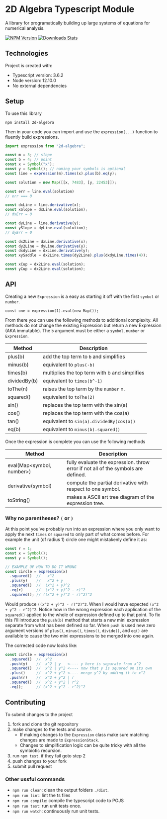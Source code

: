 # 2D Algebra Typescript Module

A library for programatically building up large systems of equations for numerical analysis.

[![NPM Version][npm-image]][npm-url]
[![Downloads Stats][npm-downloads]][npm-url]

## Technologies
Project is created with:
* Typescript version: 3.6.2
* Node version: 12.10.0
* No external dependencies

## Setup
To use this library

`npm install 2d-algebra`

Then in your code you can import and use the `expression(...)` function to fluently build expressions.

```js
import expression from "2d-algebra";

const m = 3; // slope
const b = 4; // point
const x = Symbol("x");
const y = Symbol(); // naming your symbols is optional
const line = expression(m).times(x).plus(b).eq(y);

const solution = new Map([[x, 7483], [y, 22453]]);

const err = line.eval(solution)
// err === 0

const dxLine = line.derivative(x);
const xSlope = dxLine.eval(solution);
// dxErr = 0

const dyLine = line.derivative(y);
const ySlope = dyLine.eval(solution);
// dyErr = 0

const dx2Line = dxLine.derivative(x);
const dy2Line = dyLine.derivative(y);
const dxdyLine = dxLine.derivative(y);
const xySaddle = dx2Line.times(dy2Line).plus(dxdyLine.times(4));

const xCup = dx2Line.eval(solution);
const yCup = dx2Line.eval(solution);

```

## API

Creating a new `Expression` is a easy as starting it off with the first `symbol` or `number`.

```
const one = expression(1).eval(new Map());
```

From there you can use the following methods to additional complexity. All methods do not change the existing Expression but return a new Expression (AKA immutable). The `b` argument must be either a `symbol`, `number` or `Expression`.

| Method       | Description                                   |
|--------------|-----------------------------------------------|
| plus(b)      | add the top term to `b` and simplifies        |
| minus(b)     | equivalent to `plus(-b)`                      |
| times(b)     | multiplies the top term with b and simplifies |
| dividedBy(b) | equivalent to `times(b^-1)`                   |
| toThe(n)     | raises the top term by the `number` n.        |
| squared()    | equivalent to `toThe(2)`                      |
| sin()        | replaces the top term with the sin(a)         |
| cos()        | replaces the top term with the cos(a)         |
| tan()        | equivalent to `sin(a).dividedBy(cos(a))`      |
| eq(b)        | equivalent to `minus(b).squared()`            |

Once the expression is complete you can use the following methods

| Method                    | Description                                   |
|---------------------------|-----------------------------------------------|
| eval(Map<symbol, number>) | fully evaluate the expression. throw error if not all of the symbols are defined. |
| derivative(symbol)        | compute the partial derivative with respect to one symbol. |
| toString()                | makes a ASCII art tree diagram of the expression tree. |

### Why no parentheses? `(` or `)`

At this point you've probably run into an expression where you only want to apply the next `times` or `squared` to only part of what comes before. For example the unit (of radius 1) circle one might mistakenly define it as:

```js
const r = 1;
const x = Symbol();
const y = Symbol();

// EXAMPLE OF HOW TO DO IT WRONG
const circle = expression(x)
  .squared()  //   x^2 
  .plus(y)    //   x^2 + y
  .squared()  //  (x^2 + y)^2
  .eq(r)      //  (x^2 + y)^2 - r)^2
  .squared(); // ((x^2 + y)^2 - r)^2)^2
```

Would produce `((x^2 + y)^2 - r)^2)^2`. When I would have expected `(x^2 + y^2 - r^2)^2`. Notice how in the wrong expression each application of the `squared()` applied to the whole of expression defined up to that point. To fix this I'll introduce the `push(b)` method that starts a new mini expression separate from what has been defined so far. When `push` is used new zero argument versions of `plus()`, `minus()`, `times()`, `divide()`, and `eq()` are available to cause the two mini expressions to be merged into one again.

The corrected code now looks like:

```js
const circle = expression(x)
  .squared()  //  x^2
  .push(y)    //  x^2 | y   <---- y here is separate from x^2
  .squared()  //  x^2 | y^2 <---- now that y is squared on its own
  .plus()     //  x^2 + y^2 <---- merge y^2 by adding it to x^2
  .push(r)    //  x^2 + y^2 | r
  .squared()  //  x^2 + y^2 | r^2
  .eq();      // (x^2 + y^2 - r^2)^2
```

## Contributing

To submit changes to the project

1. fork and clone the git repository
2. make changes to the tests and source.
   * If making changes to the `Expression` class make sure matching changes are made to `ExpressionStack`.
   * Changes to simplification logic can be quite tricky with all the symbiotic recursion.
3. run `npm test`. if they fail goto step 2
4. push changes to your fork
5. submit pull request

### Other ussful  commands

* `npm run clean`: clean the output folders `./dist`.
* `npm run lint`: lint the ts files
* `npm run compile`: compile the typescript code to POJS
* `npm run test`: run unit tests once.
* `npm run watch`: continuously run unit tests.

<!-- Markdown link & img dfn's -->
[npm-image]: https://img.shields.io/npm/v/2d-algebra.svg?style=flat-square
[npm-url]: https://npmjs.org/package/2d-algebra
[npm-downloads]: https://img.shields.io/npm/dm/2d-algebra.svg?style=flat-square
[wiki]: https://github.com/abersnaze/2d-algebra/wiki
